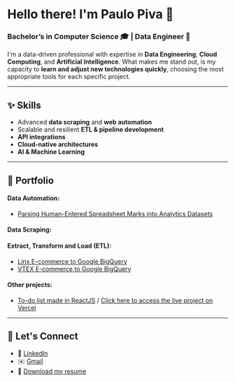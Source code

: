 # Hello there! I'm Paulo Piva 👋
### Bachelor’s in Computer Science 🎓 | Data Engineer 🔧

I'm a data-driven professional with expertise in **Data Engineering**, **Cloud Computing**, and **Artificial Intelligence**.
What makes me stand out, is my capacity to **learn and adjust new technologies quickly**, choosing the most appropriate tools for each specific project.

---

## ✨ Skills

- Advanced **data scraping** and **web automation** 
- Scalable and resilient **ETL & pipeline development**
- **API integrations**
- **Cloud-native architectures**
- **AI & Machine Learning**

---

## 📂 Portfolio

#### Data Automation:
- [Parsing Human-Entered Spreadsheet Marks into Analytics Datasets](https://github.com/paulocremas/tratamentos-particulares-amil)

#### Data Scraping:

#### Extract, Transform and Load (ETL):
- [Linx E-commerce to Google BigQuery](https://github.com/paulocremas/linx-etl-gbq)
- [VTEX E-commerce to Google BigQuery](https://github.com/paulocremas/vtex-etl-gbq)

#### Other projects:
- [To-do list made in ReactJS](https://github.com/paulocremas/todo-list-reactjs) / [Click here to access the live project on Vercel](https://todo-list-whatsmenu.vercel.app/)

---

## 🤝 Let's Connect

- 💼 [LinkedIn](https://www.linkedin.com/in/pivapaulo/)
- ✉️ [Gmail](mailto:cremascopaulo@gmail.com)
- 📄 [Download my resume](https://docs.google.com/document/d/170Cuhbs8twijALx1ZHLkHV2Ib7kEKWfXNKetOseSi4A/export?format=pdf)
